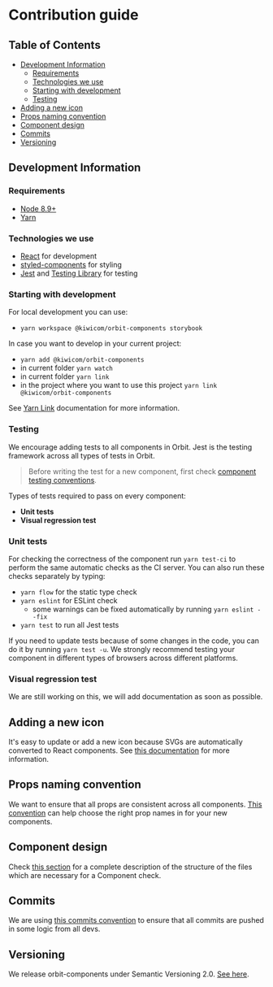 # Contribution guide

## Table of Contents

- [Development Information](#development-information)
  - [Requirements](#requirements)
  - [Technologies we use](#technologies-we-use)
  - [Starting with development](#starting-with-development)
  - [Testing](#testing)
- [Adding a new icon](#adding-a-new-icon)
- [Props naming convention](#props-naming-convention)
- [Component design](#component-design)
- [Commits](#commits)
- [Versioning](#versioning)

## Development Information

### Requirements

- [Node 8.9+](https://nodejs.org/en/)
- [Yarn](https://yarnpkg.com/en/)

### Technologies we use

- [React](https://reactjs.org/docs/getting-started.html) for development
- [styled-components](https://www.styled-components.com/docs) for styling
- [Jest](https://jestjs.io/) and [Testing Library](https://testing-library.com/) for testing

### Starting with development

For local development you can use:

- `yarn workspace @kiwicom/orbit-components storybook`

In case you want to develop in your current project:

- `yarn add @kiwicom/orbit-components`
- in current folder `yarn watch`
- in current folder `yarn link`
- in the project where you want to use this project `yarn link @kiwicom/orbit-components`

See [Yarn Link](https://yarnpkg.com/lang/en/docs/cli/link/) documentation for more information.

### Testing

We encourage adding tests to all components in Orbit. Jest is the testing framework across all types of tests in Orbit.

> Before writing the test for a new component, first check [component testing conventions](./testing-conventions.md).

Types of tests required to pass on every component:

- **Unit tests**
- **Visual regression test**

### Unit tests

For checking the correctness of the component run `yarn test-ci` to perform the same automatic checks as the CI server. You can also run these checks separately by typing:

- `yarn flow` for the static type check
- `yarn eslint` for ESLint check
  - some warnings can be fixed automatically by running `yarn eslint --fix`
- `yarn test` to run all Jest tests

If you need to update tests because of some changes in the code, you can do it by running `yarn test -u`. We strongly recommend testing your component in different types of browsers across different platforms.

### Visual regression test

We are still working on this, we will add documentation as soon as possible.

## Adding a new icon

It's easy to update or add a new icon because SVGs are automatically converted to React components. See [this documentation](./icons.md) for more information.

## Props naming convention

We want to ensure that all props are consistent across all components. [This convention](./props-convention.md) can help choose the right prop names in for your new components.

## Component design

Check [this section](./component-design.md) for a complete description of the structure of the files which are necessary for a Component check.

## Commits

We are using [this commits convention](./commits.md) to ensure that all commits are pushed in some logic from all devs.

## Versioning

We release orbit-components under Semantic Versioning 2.0. [See here](https://semver.org/).
